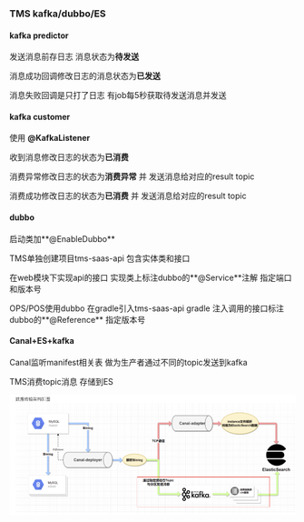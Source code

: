### TMS  kafka/dubbo/ES

#### kafka predictor

发送消息前存日志 消息状态为**待发送**

消息成功回调修改日志的消息状态为**已发送**

消息失败回调是只打了日志 有job每5秒获取待发送消息并发送

#### kafka customer

使用 **@KafkaListener**

收到消息修改日志的状态为**已消费**

消费异常修改日志的状态为**消费异常** 并 发送消息给对应的result topic

消费成功修改日志的状态为**已消费** 并 发送消息给对应的result topic

#### dubbo

启动类加**@EnableDubbo**

TMS单独创建项目tms-saas-api 包含实体类和接口

在web模块下实现api的接口 实现类上标注dubbo的**@Service**注解 指定端口和版本号

OPS/POS使用dubbo 在gradle引入tms-saas-api gradle 注入调用的接口标注dubbo的**@Reference** 指定版本号

#### Canal+ES+kafka

Canal监听manifest相关表 做为生产者通过不同的topic发送到kafka

TMS消费topic消息 存储到ES

![image-20211011142819025](https://raw.githubusercontent.com/Lgccrush/uppic/master/uPic/2021/10/11/14:28:19_image-20211011142819025.png)
